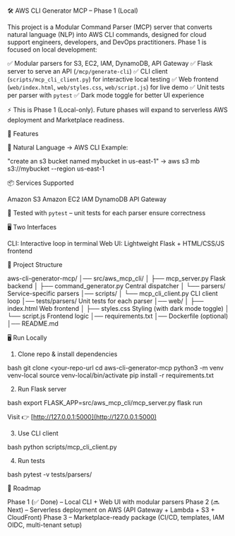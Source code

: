 

 🛠️ AWS CLI Generator MCP – Phase 1 (Local)

This project is a Modular Command Parser (MCP) server that converts natural language (NLP) into AWS CLI commands, designed for cloud support engineers, developers, and DevOps practitioners.
Phase 1 is focused on local development:

 ✅ Modular parsers for S3, EC2, IAM, DynamoDB, API Gateway
 ✅ Flask server to serve an API (`/mcp/generate-cli`)
 ✅ CLI client (`scripts/mcp_cli_client.py`) for interactive local testing
 ✅ Web frontend (`web/index.html`, `web/styles.css`, `web/script.js`) for live demo
 ✅ Unit tests per parser with `pytest`
 ✅ Dark mode toggle for better UI experience

 ⚡ This is Phase 1 (Local-only). Future phases will expand to serverless AWS deployment and Marketplace readiness.



 🚀 Features

 🔌 Natural Language → AWS CLI
  Example:


  "create an s3 bucket named mybucket in us-east-1"
  → aws s3 mb s3://mybucket --region us-east-1


 📦 Services Supported

   Amazon S3
   Amazon EC2
   IAM
   DynamoDB
   API Gateway

 🧪 Tested with `pytest` – unit tests for each parser ensure correctness

 🖥️ Two Interfaces

   CLI: Interactive loop in terminal
   Web UI: Lightweight Flask + HTML/CSS/JS frontend



 📂 Project Structure


aws-cli-generator-mcp/
│── src/aws_mcp_cli/
│   ├── mcp_server.py          Flask backend
│   ├── command_generator.py   Central dispatcher
│   └── parsers/               Service-specific parsers
│── scripts/
│   └── mcp_cli_client.py      CLI client loop
│── tests/parsers/             Unit tests for each parser
│── web/
│   ├── index.html             Web frontend
│   ├── styles.css             Styling (with dark mode toggle)
│   └── script.js              Frontend logic
│── requirements.txt
│── Dockerfile (optional)
│── README.md




 🖥️ Run Locally

1. Clone repo & install dependencies

 bash
   git clone <your-repo-url
   cd aws-cli-generator-mcp
   python3 -m venv venv-local
   source venv-local/bin/activate
   pip install -r requirements.txt
 

2. Run Flask server

 bash
   export FLASK_APP=src/aws_mcp_cli/mcp_server.py
   flask run
 

   Visit 👉 [http://127.0.0.1:5000](http://127.0.0.1:5000)

3. Use CLI client

 bash
   python scripts/mcp_cli_client.py
 

4. Run tests

 bash
   pytest -v tests/parsers/
 



 🎯 Roadmap

Phase 1 (✅ Done) – Local CLI + Web UI with modular parsers
Phase 2 (🔜 Next) – Serverless deployment on AWS (API Gateway + Lambda + S3 + CloudFront)
Phase 3 – Marketplace-ready package (CI/CD, templates, IAM OIDC, multi-tenant setup)






